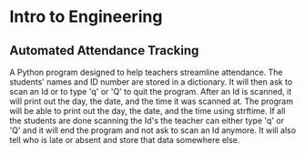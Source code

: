 # Intro to Engineering
## Automated Attendance Tracking

A Python program designed to help teachers streamline attendance. The students' names and ID number are stored in a dictionary. It will then ask to scan an Id or to type 'q' or 'Q' to quit the program. After an Id is scanned, it will print out the day, the date, and the time it was scanned at. The program will be able to print out the day, the date, and the time using strftime. If all the students are done scanning the Id's the teacher can either type 'q' or 'Q' and it will end the program and not ask to scan an Id anymore. It will also tell who is late or absent and store that data somewhere else.
